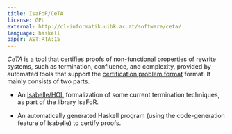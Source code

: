 ```yaml
---
title: IsaFoR/CeTA
license: GPL
external: http://cl-informatik.uibk.ac.at/software/ceta/
language: haskell
paper: AST:RTA:15
---
```


*CeTA* is a tool that certifies proofs of non-functional properties of rewrite systems, such as termination, confluence, and complexity,
provided by automated tools that support the [certification problem format](http://cl-informatik.uibk.ac.at/software/cpf/) format. It mainly consists of two parts.

* An [Isabelle/HOL](https://isabelle.in.tum.de/) formalization of some current termination techniques, as part of the library IsaFoR.

* An automatically generated Haskell program (using the code-generation feature of Isabelle) to certify proofs.


